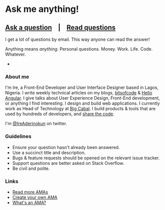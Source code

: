 # Ask me anything!

## [Ask a question](../../issues/new) &nbsp;&nbsp; | &nbsp;&nbsp; [Read questions](../../issues?utf8=%E2%9C%93&q=is%3Aissue%20is%3Aclosed%20sort%3Aupdated-desc%20-label%3Ahidden)

I get a lot of questions by email. This way anyone can read the answer!

Anything means *anything*. Personal questions. Money. Work. Life. Code. Whatever.

-

### About me

I'm Ire, a Front-End Developer and User Interface Designer based in Lagos, Nigeria. I write weekly technical articles on my blogs, [bitsofcode](https://bitsofco.de) & [Hello Angular](https://helloangular.com). I give talks about User Experience Design, Front-End development, or anything I find interesting. I design and build web applications. I currently work as Head of Technology at [Big Cabal](http://bigcabal.com). I build products & tools that are used by hundreds of developers, and [share the code](https://github.com/ireade).

I'm [@IreAderinokun](https://www.twitter.com/ireaderinokun) on twitter.

### Guidelines

- Ensure your question hasn't already been answered.
- Use a succinct title and description.
- Bugs & feature requests should be opened on the relevant issue tracker.
- Support questions are better asked on Stack Overflow.
- Be civil and polite.

### Links

- [Read more AMAs](https://github.com/sindresorhus/amas)
- [Create your own AMA](https://github.com/sindresorhus/amas/blob/master/create-ama.md)
- [What's an AMA?](https://en.wikipedia.org/wiki/Reddit#IAmA_and_AMA)
